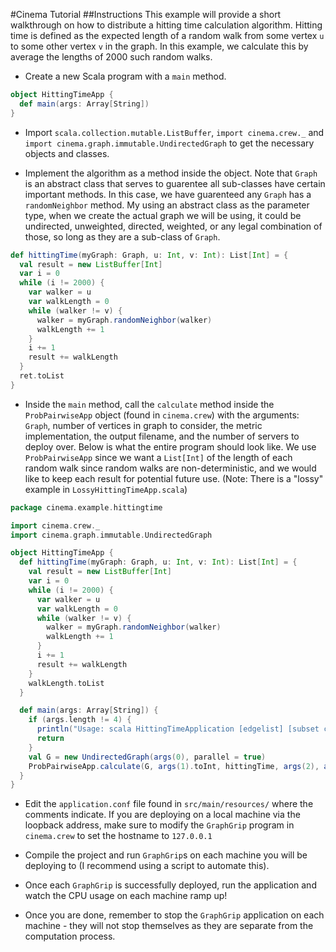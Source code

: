 #Cinema Tutorial
##Instructions
This example will provide a short walkthrough on how
to distribute a hitting time calculation algorithm.
Hitting time is defined as the expected length of a random
walk from some vertex `u` to some other vertex `v` in
the graph. In this example, we calculate this by average
the lengths of 2000 such random walks.

* Create a new Scala program with a `main` method.

```scala
object HittingTimeApp {
  def main(args: Array[String])
}
```

* Import `scala.collection.mutable.ListBuffer`,
`import cinema.crew._` and
`import cinema.graph.immutable.UndirectedGraph` to
get the necessary objects and classes.

* Implement the algorithm as a method inside the object.
Note that `Graph` is an abstract class that serves to guarentee
all sub-classes have certain important methods. In this case,
we have guarenteed any `Graph` has a `randomNeighbor` method.
My using an abstract class as the parameter type, when we
create the actual graph we will be using, it could be
undirected, unweighted, directed, weighted, or any legal
combination of those, so long as they are a sub-class of
`Graph`.

```scala
def hittingTime(myGraph: Graph, u: Int, v: Int): List[Int] = {
  val result = new ListBuffer[Int]
  var i = 0
  while (i != 2000) {
    var walker = u
    var walkLength = 0
    while (walker != v) {
      walker = myGraph.randomNeighbor(walker)
      walkLength += 1
    }
    i += 1
    result += walkLength
  }
  ret.toList
}
```

* Inside the `main` method, call the `calculate` method 
inside the `ProbPairwiseApp` object (found in 
`cinema.crew`) with the arguments: 
`Graph`, number of vertices in graph to consider, 
the metric implementation, the output filename, and the 
number of servers to deploy over. Below is what the entire 
program should look like. We use `ProbPairwiseApp` since we
want a `List[Int]` of the length of each random walk since
random walks are non-deterministic, and we would like
to keep each result for potential future use. (Note:
There is a "lossy" example in `LossyHittingTimeApp.scala`)

```scala
package cinema.example.hittingtime

import cinema.crew._
import cinema.graph.immutable.UndirectedGraph

object HittingTimeApp {
  def hittingTime(myGraph: Graph, u: Int, v: Int): List[Int] = {
    val result = new ListBuffer[Int]
    var i = 0
    while (i != 2000) {
      var walker = u
      var walkLength = 0
      while (walker != v) {
        walker = myGraph.randomNeighbor(walker)
        walkLength += 1
      }
      i += 1
      result += walkLength
    }
    walkLength.toList
  }

  def main(args: Array[String]) {
    if (args.length != 4) {
      println("Usage: scala HittingTimeApplication [edgelist] [subset cardinality] [output filename] [# of servers]")
      return
    }
    val G = new UndirectedGraph(args(0), parallel = true)
    ProbPairwiseApp.calculate(G, args(1).toInt, hittingTime, args(2), args(3).toInt)
  }
}
```
    
* Edit the `application.conf` file found in `src/main/resources/` 
where the comments indicate. If you are deploying on a local machine 
via the loopback address, make sure to modify the `GraphGrip` program in 
`cinema.crew` to set the hostname to `127.0.0.1`

* Compile the project and run `GraphGrip`s on each machine you will be 
deploying to (I recommend using a script to automate this).

* Once each `GraphGrip` is successfully deployed, run the application and 
watch the CPU usage on each machine ramp up!

* Once you are done, remember to stop the `GraphGrip`
application on each machine - they will not stop
themselves as they are separate from the computation
process.